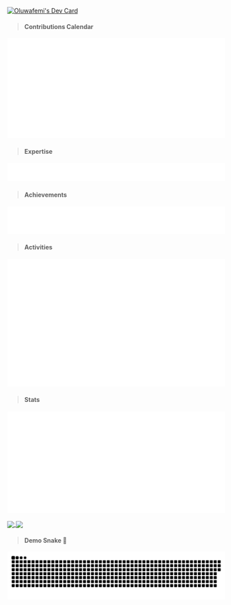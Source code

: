 <a href="https://app.daily.dev/oluwafemi"><img src="https://api.daily.dev/devcards/v2/if6VpnHYCwT7Ofg19R2IP.png?type=wide&r=mkd" width="652" alt="Oluwafemi's Dev Card"/></a>


> #### Contributions Calendar
![Metrics](studio/metrics.plugin.isocalendar.svg)

> #### Expertise
![Metrics](studio/metrics.plugin.topics.icons.svg)

> #### Achievements
![Metrics](studio/metrics.plugin.achievements.svg)

> #### Activities
![Metrics](studio/metrics.plugin.habits.charts.svg)

> #### Stats
![Metrics](studio/metrics.classic.svg)


<!-- 
[![Top Langs](https://github-readme-stats.vercel.app/api/top-langs/?username=Loluwafemi&langs_count=20&layout=donut)](https://github.com/Loluwafemi/github-readme-stats)
[![Femi's GitHub stats](https://github-readme-stats.vercel.app/api?username=Loluwafemi&show=reviews,discussions_started,discussions_answered,prs_merged,prs_merged_percentage&show_icons=true&theme=transparent)](https://github.com/Loluwafemi/github-readme-stats)

-->


<a href="https://github.com/Loluwafemi/github-readme-stats">
  <img height=200 align="center" src="https://github-readme-stats.vercel.app/api?username=Loluwafemi" />
</a>
<a href="https://github.com/Loluwafemi/convoychat">
  <img height=200 align="center" src="https://github-readme-stats.vercel.app/api/top-langs?username=Loluwafemi&layout=compact&langs_count=8&card_width=320" />
</a>

> #### Demo Snake 🐍
<p align="center">
  <!--credit to sammorozov-->
 <img width="1000" src="studio/github-snake.svg" alt="snake"/>
</p>


